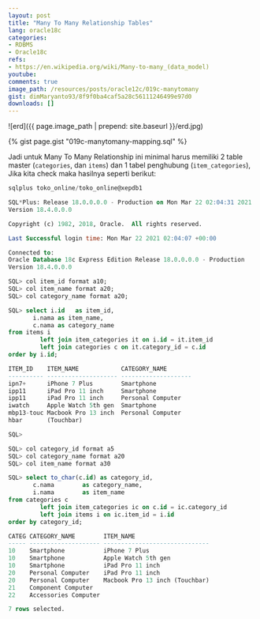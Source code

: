 ```yaml
---
layout: post
title: "Many To Many Relationship Tables"
lang: oracle18c
categories:
- RDBMS
- Oracle18c
refs: 
- https://en.wikipedia.org/wiki/Many-to-many_(data_model)
youtube: 
comments: true
image_path: /resources/posts/oracle12c/019c-manytomany
gist: dimMaryanto93/8f9f0ba4caf5a28c56111246499e97d0
downloads: []
---
```


![erd]({{ page.image_path | prepend: site.baseurl }}/erd.jpg)

{% gist page.gist "019c-manytomany-mapping.sql" %}

Jadi untuk Many To Many Relationship ini minimal harus memiliki 2 table master (`categories`, dan `items`) dan 1 tabel penghubung (`item_categories`), Jika kita check maka hasilnya seperti berikut:

```sql
sqlplus toko_online/toko_online@xepdb1

SQL*Plus: Release 18.0.0.0.0 - Production on Mon Mar 22 02:04:31 2021
Version 18.4.0.0.0

Copyright (c) 1982, 2018, Oracle.  All rights reserved.

Last Successful login time: Mon Mar 22 2021 02:04:07 +00:00

Connected to:
Oracle Database 18c Express Edition Release 18.0.0.0.0 - Production
Version 18.4.0.0.0

SQL> col item_id format a10;
SQL> col item_name format a20;
SQL> col category_name format a20;

SQL> select i.id   as item_id,
       i.nama as item_name,
       c.nama as category_name
from items i
         left join item_categories it on i.id = it.item_id
         left join categories c on it.category_id = c.id
order by i.id;

ITEM_ID    ITEM_NAME            CATEGORY_NAME
---------- -------------------- --------------------
ipn7+      iPhone 7 Plus        Smartphone
ipp11      iPad Pro 11 inch     Smartphone
ipp11      iPad Pro 11 inch     Personal Computer
iwatch     Apple Watch 5th gen  Smartphone
mbp13-touc Macbook Pro 13 inch  Personal Computer
hbar       (Touchbar)

SQL>

SQL> col category_id format a5
SQL> col category_name format a20
SQL> col item_name format a30

SQL> select to_char(c.id) as category_id,
       c.nama        as category_name,
       i.nama        as item_name
from categories c
         left join item_categories ic on c.id = ic.category_id
         left join items i on ic.item_id = i.id
order by category_id;

CATEG CATEGORY_NAME        ITEM_NAME
----- -------------------- ------------------------------
10    Smartphone           iPhone 7 Plus
10    Smartphone           Apple Watch 5th gen
10    Smartphone           iPad Pro 11 inch
20    Personal Computer    iPad Pro 11 inch
20    Personal Computer    Macbook Pro 13 inch (Touchbar)
21    Component Computer
22    Accessories Computer

7 rows selected.
```